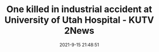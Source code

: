 ---
"title": "One killed in industrial accident at University of Utah Hospital - KUTV 2News"
"date": "2021-9-15 21:48:51"
"feed_name": "GOOGLENEWSCONSTRUCTION"
"feed_website": "https://news.google.com/search?q=construction%2Bincident&hl=en-US&gl=US&ceid=US:en"
"feed_rss": "https://news.google.com/rss/search?q=construction%2Bincident&hl=en-US&gl=US&ceid=US:en"
"link": "https://kutv.com/news/local/one-killed-in-industrial-accident-at-university-of-utah-hospital"
"file": "_posts/2021-1-1-7263f0edb2a91c14a65437d9bd6b029ffb8e0319.md"
"accident": "1"
"drilling": "1"
"dead": "1"
"injured": "0"
---